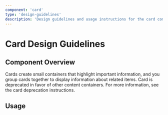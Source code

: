 ```yaml
---
component: 'card'
type: 'design-guidelines'
description: 'Design guidelines and usage instructions for the card component extracted from SKY UX documentation.'
---
```


# Card Design Guidelines

## Component Overview
Cards create small containers that highlight important information, and you group cards together to display information about related items. Card is deprecated in favor of other content containers. For more information, see the card deprecation instructions.

## Usage
